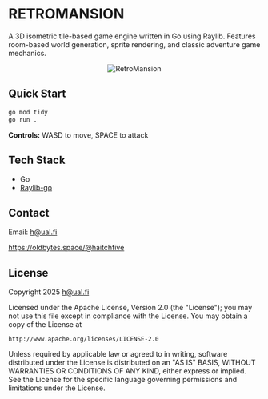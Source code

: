 # RETROMANSION

A 3D isometric tile-based game engine written in Go using Raylib. Features room-based world generation, sprite rendering, and classic adventure game mechanics.

<p align="center">
  <img src="https://raw.githubusercontent.com/ha1tch/retromansion/refs/heads/main/img/retromansion.gif" alt="RetroMansion">
</p>


## Quick Start

```bash
go mod tidy
go run .
```

**Controls:** WASD to move, SPACE to attack

## Tech Stack

- Go
- [Raylib-go](https://github.com/gen2brain/raylib-go)

## Contact

Email: h@ual.fi

https://oldbytes.space/@haitchfive

## License

Copyright 2025 h@ual.fi

Licensed under the Apache License, Version 2.0 (the "License");
you may not use this file except in compliance with the License.
You may obtain a copy of the License at

    http://www.apache.org/licenses/LICENSE-2.0

Unless required by applicable law or agreed to in writing, software
distributed under the License is distributed on an "AS IS" BASIS,
WITHOUT WARRANTIES OR CONDITIONS OF ANY KIND, either express or implied.
See the License for the specific language governing permissions and
limitations under the License.


